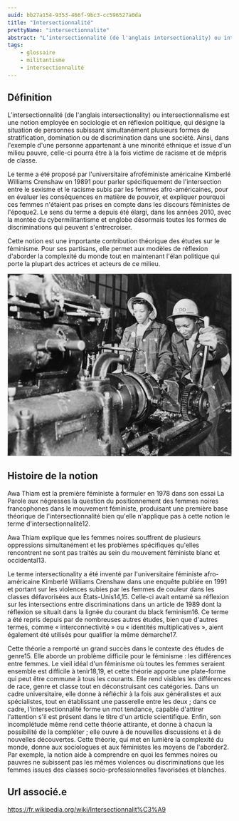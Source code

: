 ```yaml
---
uuid: bb27a154-9353-466f-9bc3-cc596527a0da
title: "Intersectionnalité"
prettyName: "intersectionnalite"
abstract: "L’intersectionnalité (de l'anglais intersectionality) ou intersectionnalisme est une notion employée en sociologie et en réflexion politique, qui désigne la situation de personnes subissant simultanément plusieurs formes de stratification, domination ou de discrimination dans une société. Ainsi, dans l'exemple d'une personne appartenant à une minorité ethnique et issue d'un milieu pauvre, celle-ci pourra être à la fois victime de racisme et de mépris de classe."
tags: 
    - glossaire
    - militantisme
    - intersectionnalité
---
```


## Définition

L’intersectionnalité (de l'anglais intersectionality) ou intersectionnalisme est une notion employée en sociologie et en réflexion politique, qui désigne la situation de personnes subissant simultanément plusieurs formes de stratification, domination ou de discrimination dans une société. Ainsi, dans l'exemple d'une personne appartenant à une minorité ethnique et issue d'un milieu pauvre, celle-ci pourra être à la fois victime de racisme et de mépris de classe.

Le terme a été proposé par l'universitaire afroféministe américaine Kimberlé Williams Crenshaw en 19891 pour parler spécifiquement de l'intersection entre le sexisme et le racisme subis par les femmes afro-américaines, pour en évaluer les conséquences en matière de pouvoir, et expliquer pourquoi ces femmes n'étaient pas prises en compte dans les discours féministes de l'époque2. Le sens du terme a depuis été élargi, dans les années 2010, avec la montée du cybermilitantisme et englobe désormais toutes les formes de discriminations qui peuvent s'entrecroiser.

Cette notion est une importante contribution théorique des études sur le féminisme. Pour ses partisans, elle permet aux modèles de réflexion d'aborder la complexité du monde tout en maintenant l'élan politique qui porte la plupart des actrices et acteurs de ce milieu. 

![Femmes noires américaines travaillant dans une usine pendant la Seconde Guerre mondiale en 1943 et pouvant à la fois être victimes de sexisme, de classisme et de racisme.](Alfred_T._Palmer_bolt_cutting.jpg)

## Histoire de la notion

Awa Thiam est la première féministe à formuler en 1978 dans son essai La Parole aux négresses la question du positionnement des femmes noires francophones dans le mouvement féministe, produisant une première base théorique de l'intersectionnalité bien qu'elle n'applique pas à cette notion le terme d'intersectionnalité12.

Awa Thiam explique que les femmes noires souffrent de plusieurs oppressions simultanément et les problèmes spécifiques qu'elles rencontrent ne sont pas traités au sein du mouvement féministe blanc et occidental13.

Le terme intersectionality a été inventé par l'universitaire féministe afro-américaine Kimberlé Williams Crenshaw dans une enquête publiée en 1991 et portant sur les violences subies par les femmes de couleur dans les classes défavorisées aux États-Unis14,15. Celle-ci avait entamé sa réflexion sur les intersections entre discriminations dans un article de 1989 dont la réflexion se situait dans la lignée du courant du black feminism16. Ce terme a été repris depuis par de nombreuses autres études, bien que d'autres termes, comme « interconnectivité » ou « identités multiplicatives », aient également été utilisés pour qualifier la même démarche17.

Cette théorie a remporté un grand succès dans le contexte des études de genre15. Elle aborde un problème difficile pour le féminisme : les différences entre femmes. Le vieil idéal d'un féminisme où toutes les femmes seraient ensemble est difficile à tenir18,19, et cette théorie apporte une plate-forme qui peut être commune à tous les courants. Elle rend visibles les différences de race, genre et classe tout en déconstruisant ces catégories. Dans un cadre universitaire, elle donne à réfléchir à la fois aux généralistes et aux spécialistes, tout en établissant une passerelle entre les deux ; dans ce cadre, l'intersectionnalité forme un mot tendance, capable d'attirer l'attention s'il est présent dans le titre d'un article scientifique. Enfin, son incomplétude même rend cette théorie attirante, et donne à chacun la possibilité de la compléter ; elle ouvre à de nouvelles discussions et à de nouvelles découvertes. Cette théorie, qui met en lumière la complexité du monde, donne aux sociologues et aux féministes les moyens de l'aborder2. Par exemple, la notion aide à comprendre en quoi les femmes noires ou pauvres ne subissent pas les mêmes violences ou discriminations que les femmes issues des classes socio-professionnelles favorisées et blanches. 

## Url associé.e

https://fr.wikipedia.org/wiki/Intersectionnalit%C3%A9
